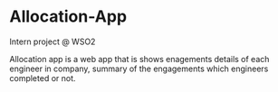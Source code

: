 # Allocation-App
Intern project @ WSO2

Allocation app is a web app that is shows enagements details of each engineer in company, summary of the engagements which engineers completed or not.

